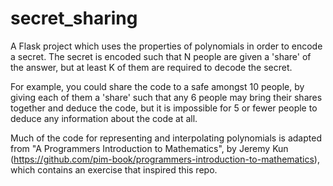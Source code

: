 # secret_sharing
A Flask project which uses the properties of polynomials in order to encode a secret. The secret is encoded such that N people are given a 'share' of the answer, but at least K of them are required to decode the secret.

For example, you could share the code to a safe amongst 10 people, by giving each of them a 'share' such that any 6 people may bring their shares together and deduce the code, but it is impossible for 5 or fewer people to deduce any information about the code at all.

Much of the code for representing and interpolating polynomials is adapted from "A Programmers Introduction to Mathematics", by Jeremy Kun (https://github.com/pim-book/programmers-introduction-to-mathematics), which contains an exercise that inspired this repo.
